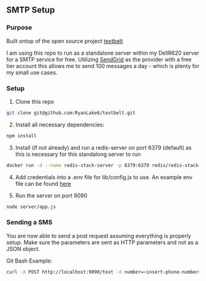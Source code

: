 ## SMTP Setup

### Purpose

Built ontop of the open source project [textbelt](https://textbelt.com/)

I am using this repo to run as a standalone server within my DellR620 server for a SMTP service for free. Utilizing [SendGrid](https://app.sendgrid.com/) as the provider with a free tier account this allows me to send 100 messages a day - which is plenty for my small use cases.

### Setup

1. Clone this repo

```bash
git clone git@github.com:RyanLake6/textbelt.git
```

2. Install all necessary dependencies:

```bash
npm install
```

3. Install (if not already) and run a redis-server on port 6379 (default) as this is necessary for this standalong server to run

```bash
docker run -d --name redis-stack-server -p 6379:6379 redis/redis-stack-server:latest
```

4. Add credentials into a .env file for lib/config.js to use. An example env file can be found [here](.env.example)

5. Run the server on port 9090

```bash
node server/app.js
```

### Sending a SMS

You are now able to send a post request assuming everything is properly setup. Make sure the parameters are sent as HTTP parameters and not as a JSON object.

Git Bash Example:

```bash
curl -X POST http://localhost:9090/text -d number=<insert-phone-number> -d "message=test"
```
